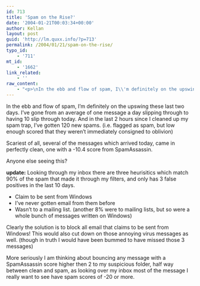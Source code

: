 ```yaml
---
id: 713
title: 'Spam on the Rise?'
date: '2004-01-21T00:03:34+00:00'
author: Kellan
layout: post
guid: 'http://lm.quxx.info/?p=713'
permalink: /2004/01/21/spam-on-the-rise/
typo_id:
    - '711'
mt_id:
    - '1662'
link_related:
    - ''
raw_content:
    - "<p>\nIn the ebb and flow of spam, I\\'m definitely on the upswing these last two days.  I\\'ve gone from an average of one message a day slipping through to having 10 slip through today.  And in the last 2 hours since I cleaned up my spam trap, I\\'ve gotten 120 new spams. (i.e. flagged as spam, but low enough scored that they weren\\'t immediately consigned to oblivion)\n</p>\n<p>\nScariest of all, several of the messages which arrived today, came in perfectly clean, one with a -10.4 score from SpamAssassin.\n</p>\n<p>\nAnyone else seeing this?\n</p>\n<p>\n<b>update:</b> Looking through my inbox there are three heurisitics which match 90% of the spam that made it through my filters, and only has 3 false positives in the last 10 days.\n<ul>\n<li>Claim to be sent from Windows</li>\n<li>I\\'ve never gotten email from them before</li>\n<li>Wasn\\'t to a mailing list.  (another 8% were to mailing lists, but so were a whole bunch of messages written on Windows)</li>\n</ul>\n</p>\n<p>\nClearly the solution is to block all email that claims to be sent from Windows!  This would also cut down on those annoying virus messages as well. (though in truth I would have been bummed to have missed those 3 messages)\n</p>\n<p>\nMore seriously I am thinking about bouncing any message with a SpamAssassin score higher then 2 to my suspicious folder, half way between clean and spam, as looking over my inbox most of the message I really want to see have spam scores of -20 or more.\n</p>"
---
```


In the ebb and flow of spam, I’m definitely on the upswing these last two days. I’ve gone from an average of one message a day slipping through to having 10 slip through today. And in the last 2 hours since I cleaned up my spam trap, I’ve gotten 120 new spams. (i.e. flagged as spam, but low enough scored that they weren’t immediately consigned to oblivion)

Scariest of all, several of the messages which arrived today, came in perfectly clean, one with a -10.4 score from SpamAssassin.

Anyone else seeing this?

**update:** Looking through my inbox there are three heurisitics which match 90% of the spam that made it through my filters, and only has 3 false positives in the last 10 days.

- Claim to be sent from Windows
- I’ve never gotten email from them before
- Wasn’t to a mailing list. (another 8% were to mailing lists, but so were a whole bunch of messages written on Windows)

Clearly the solution is to block all email that claims to be sent from Windows! This would also cut down on those annoying virus messages as well. (though in truth I would have been bummed to have missed those 3 messages)

More seriously I am thinking about bouncing any message with a SpamAssassin score higher then 2 to my suspicious folder, half way between clean and spam, as looking over my inbox most of the message I really want to see have spam scores of -20 or more.